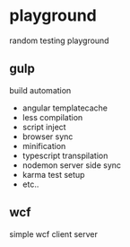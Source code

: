 # playground
random testing playground

## gulp
build automation
* angular templatecache
* less compilation
* script inject
* browser sync
* minification
* typescript transpilation
* nodemon server side sync
* karma test setup
* etc..

## wcf
simple wcf client server
